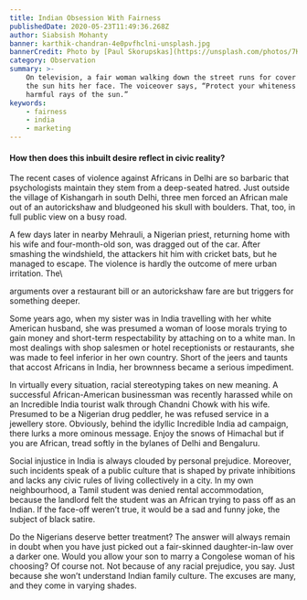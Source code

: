 ```yaml
---
title: Indian Obsession With Fairness
publishedDate: 2020-05-23T11:49:36.268Z
author: Siabsish Mohanty
banner: karthik-chandran-4e0pvfhclni-unsplash.jpg
bannerCredit: Photo by [Paul Skorupskas](https://unsplash.com/photos/7KLa-xLbSXA) on [Unsplash](https://unsplash.com)
category: Observation
summary: >-
    On television, a fair woman walking down the street runs for cover as
    the sun hits her face. The voiceover says, “Protect your whiteness from the
    harmful rays of the sun.”
keywords:
    - fairness
    - india
    - marketing
---
```


#### How then does this inbuilt desire reflect in civic reality?

The recent cases of violence against Africans in Delhi are so barbaric that psychologists maintain they stem from a deep-seated hatred. Just outside the village of Kishangarh in south Delhi, three men forced an African male out of an autorickshaw and bludgeoned his skull with boulders. That, too, in full public view on a busy road.

A few days later in nearby Mehrauli, a Nigerian priest, returning home with his wife and four-month-old son, was dragged out of the car. After smashing the windshield, the attackers hit him with cricket bats, but he managed to escape. The violence is hardly the outcome of mere urban irritation. The\

arguments over a restaurant bill or an autorickshaw fare are but triggers for something deeper.

Some years ago, when my sister was in India travelling with her white American husband, she was presumed a woman of loose morals trying to gain money and short-term respectability by attaching on to a white man. In most dealings with shop salesmen or hotel receptionists or restaurants, she was made to feel inferior in her own country. Short of the jeers and taunts that accost Africans in India, her brownness became a serious impediment.

In virtually every situation, racial stereotyping takes on new meaning. A successful African-American businessman was recently harassed while on an Incredible India tourist walk through Chandni Chowk with his wife. Presumed to be a Nigerian drug peddler, he was refused service in a jewellery store. Obviously, behind the idyllic Incredible India ad campaign, there lurks a more ominous message. Enjoy the snows of Himachal but if you are African, tread softly in the bylanes of Delhi and Bengaluru.

Social injustice in India is always clouded by personal prejudice. Moreover, such incidents speak of a public culture that is shaped by private inhibitions and lacks any civic rules of living collectively in a city. In my own neighbourhood, a Tamil student was denied rental accommodation, because the landlord felt the student was an African trying to pass off as an Indian. If the face-off weren’t true, it would be a sad and funny joke, the subject of black satire.

Do the Nigerians deserve better treatment? The answer will always remain in doubt when you have just picked out a fair-skinned daughter-in-law over a darker one. Would you allow your son to marry a Congolese woman of his choosing? Of course not. Not because of any racial prejudice, you say. Just because she won’t understand Indian family culture. The excuses are many, and they come in varying shades.

